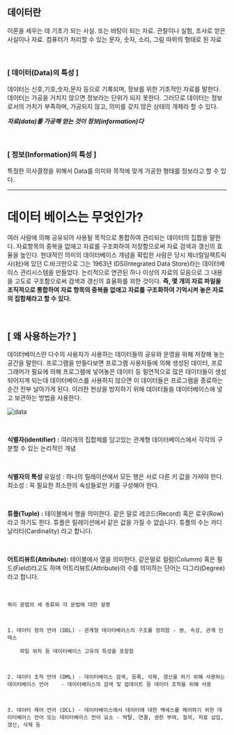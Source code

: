 ## 데이터란

이론을 세우는 데 기초가 되는 사실. 또는 바탕이 되는 자료.
관찰이나 실험, 조사로 얻은 사실이나 자료.
컴퓨터가 처리할 수 있는 문자, 숫자, 소리, 그림 따위의 형태로 된 자료

<br>

### [ 데이터(Data)의 특성 ]

데이터는 신호,기호,숫자,문자 등으로 기록되며, 정보를 위한 기초적인 자료를 말한다. 데이터는 가공을 거치지 않으면 정보라는 단위가 되지 못한다. 그러므로 데이터는 정보로서의 가치가 부족하며, 가공되지 않고, 의미를 갖지 않은 상태의 개체라 할 수 있다.

***자료(data)를 가공해 얻는 것이 정보(information)다***

<Br>

### [ 정보(Information)의 특성 ]
특정한 의사결정을 위해서 Data를 의미와 목적에 맞게 가공한 형태를 정보라고 할 수 있다.

---

# 데이터 베이스는 무엇인가?

여러 사람에 의해 공유되어 사용될 목적으로 통합하여 관리되는 데이터의 집합을 말한다. 
자료항목의 중복을 없애고 자료를 구조화하여 저장함으로써 자료 검색과 갱신의 효율을 높인다. 현대적인 의미의 데이터베이스 개념을 확립한 사람은 당시 제너럴일렉트릭사(社)에 있던 C.바크만으로 그는 1963년 IDS(Integrated Data Store)라는 데이터베이스 관리시스템을 만들었다. 
논리적으로 연관된 하나 이상의 자료의 모음으로 그 내용을 고도로 구조함으로써 검색과 갱신의 효율화를 꾀한 것이다.  **즉, 몇 개의 자료 파일을 조직적으로 통합하여 자료 항목의 중복을 없애고 자료를 구조화하여 기억시켜 놓은 자료의 집합체라고 할 수 있다.**

<br>

## [ 왜 사용하는가? ]

데이터베이스란 다수의 사용자가 사용하는 데이터들의 공유와 운영을 위해 저장해 놓는 공간을 말한다. 
프로그램을 만들다보면 프로그램 사용자들에 의해 생성된 데이터, 프로그래머가 필요에 의해 프로그램에 넣어놓은 데이터 등 필연적으로 많은 데이터들이 생성되어지게 되는데 데이터베이스를 사용하지 않으면 이 데이터들은 프로그램을 종료하는 순간 전부 날아가게 된다. 이러한 현상을 방지하기 위해 데이터들을 데이터베이스에 넣고 보관하는 방법을 사용한다.

![data](https://postfiles.pstatic.net/MjAyMjA1MjRfOTYg/MDAxNjUzMzc5NzUyOTAw.KaVs-uyoZhW7DApr-J39MFv4xoHRNZkkyaI0JJjMXHgg.6sAV6iI6-7Ye6FGzEaP5YuwBsubHV4Dc89DMVKCC8g4g.PNG.wndgndi/SE-4178adbd-0712-4278-b0d8-6579642b409b.png?type=w773)

<br>

**식별자(identifier) :** 여러개의 집합체를 담고있는 관계형 데이터베이스에서 각각의 구분할 수 있는 논리적인 개념

 <br>

**식별자의 특성**
유일성 : 하나의 릴레이션에서 모든 행은 서로 다른 키 값을 가져야 한다.
최소성 : 꼭 필요한 최소한의 속성들로만 키를 구성해야 한다.

 <br>

**튜플(Tuple) :** 테이블에서 행을 의미한다. 같은 말로 레코드(Record) 혹은 로우(Row)라고 하기도 한다.
튜플은 릴레이션에서 같은 값을 가질 수 없습니다. 튜플의 수는 카디날리티(Cardinality) 라고 합니다.

<br>


**어트리뷰트(Attribute):** 테이블에서 열을 의미한다. 같은말로 컬럼(Columm) 혹은 필드(Field)라고도 하며 어트리뷰트(Attribute)의 수를 의미하는 단어는 디그리(Degree)라고 합니다.


<br>


```
쿼리 문법의 세 종류와 각 문법에 대한 설명

​

1. 데이터 정의 언어 (DDL) - 관계형 데이터베이스의 구조를 정의함 - 쌍, 속성, 관계 인덱스 

    파일 위치 등 데이터베이스 고유의 특성을 포함함

​

2. ​데이터 조작 언어 (DML) - 데이터베이스 검색, 등록, 삭제, 갱신을 하기 위해 사용하는 데이터베이스 언어    - 데이터베이스의 검색 및 업데이트 등 데이터 조작을 위해 사용

​

3. 데이터 제어 언어 (DCL) - 데이터베이스에서 데이터에 대한 액세스를 제어하기 위한 데이터베이스 언어 또는 데이터베이스 언어 요소 - 박탈, 연결, 권한 부여, 질의, 자료 삽입, 갱신, 삭제 등
​